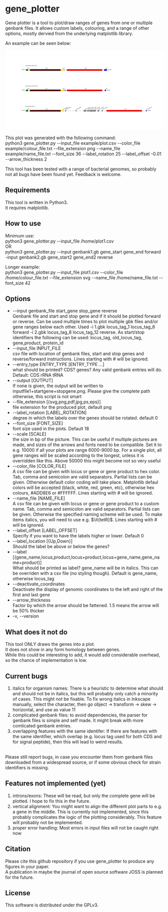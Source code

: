 # gene_plotter
Gene plotter is a tool to plot/draw ranges of genes from one or multiple genbank files.
It allows custom labels, colouring, and a range of other options, mostly dervied from the underlying matplotlib library.

An example can be seen below:<br/>

![example output of gene_plotter](/example/Clostridium_difficile_paloc.png)

This plot was generated with the following command:<br/>
python3 gene_plotter.py --input_file example/plot.csv --color_file example/colour_file.txt --file_extension png --name_file example/name_file.txt --font_size 36 --label_rotation 25 --label_offset -0.01 --arrow_thickness 2<br/>

This tool has been tested with a range of bacterial genomes, so probably not all bugs have been found yet. Feedback is welcome.

## Requirements
This tool is written in Python3.<br/>
It requires matplotlib.<br/>

## How to use
Minimum use:<br/>
python3 gene_plotter.py --input_file /home/plot1.csv<br/>
OR <br/>
python3 gene_plotter.py --input genbank1.gb gene_start gene_end forward -input genbank2.gb gene_start2 gene_end2 reverse<br/>

Longer example:<br/>
python3 gene_plotter.py --input_file plot1.csv --color_file /home/colour_file.txt --file_extension svg --name_file /home/name_file.txt --font_size 42

## Options
* --input genbank_file start_gene stop_gene reverse<br/>
                        Genbank file and start and stop gene and if it should
                        be plotted forward or reverse. Can be used multiple
                        times to plot multiple gbk files and/or gene ranges
                        below each other. Used -i 1.gbk locus_tag_1
                        locus_tag_6 forward -i 2.gbk locus_tag_8 locus_tag_12
                        reverse.
                        As start/stop identifiers the following can be used:
                        locus_tag, old_locus_tag, gene,product, protein_id
*  --input_file INPUT_FILE<br/>
                        csv file with location of genbank files, start and
                        stop genes and reverse/forward instructions. Lines starting with # will be ignored.
*  --entry_type ENTRY_TYPE [ENTRY_TYPE ...]<br/>
                        what should be printed? CDS? genes? Any valid genbank
                        entries will do. Default: CDS rRNA tRNA
*  --output [OUTPUT]<br/>
                        If none is given, the output will be written to
                        inputfile1+startgene+stopgene.png. Please give the
                        complete path otherwise, this script is not smart
*  --file_extension [{svg,png,pdf,jpg,ps,eps}]<br/>
                        file extension for the produced plot, default png
*  --label_rotation [LABEL_ROTATION]<br/>
                        degree in which the labels over the genes should be
                        rotated. default 0
*  --font_size [FONT_SIZE]<br/>
                        font size used in the plots. Default 18
*  --scale [SCALE]<br/>
                        the size in bp of the picture. This can be useful if
                        multiple pictures are made, and sizes of the arrows
                        and fonts need to be compatible. Set it to e.g. 10000
                        if all your plots are range 6000-9000 bp. For a single
                        plot, all gene ranges will be scaled according to the
                        longest, unless it is overridden like this. Above 50000 
                        this might become not so very useful
*  --color_file [COLOR_FILE]<br/>
                        A csv file can be given with locus or gene or gene
                        product to hex color. Tab, comma and semicolon are
                        valid separators. Partial lists can be given.
                        Otherwise default color coding will take place.
                        Matplotlib defaul colors will be accepted (black, white, red, green, etc),
                        otherwise hex colours, #ADD8E6 or #FFFFFF.  Lines starting with # will be ignored.
*  --name_file [NAME_FILE]<br/>
                        A csv file can be given with locus or gene or gene
                        product to a custom name. Tab, comma and semicolon are
                        valid separators. Partial lists can be given.
                        Otherwise the specified naming scheme will be used. 
                        To make items italics, you will need to use
                        e.g. $\it{tetR}$. Lines starting with # will be ignored.
*  --label_offset [LABEL_OFFSET]<br/>
                        Specify if you want to have the labels higher or
                        lower. Default 0
*  --label_location [{Up,Down}]<br/>
                        Should the label be above or below the genes?
*  --label [{gene_name,locus,product,locus+product,locus+gene_name,gene_name+product}]<br/>
                        What should be printed as label? gene_name will be in
                        italics. This can be overriden with a csv file (no
                        styling though). Default is gene_name, otherwise locus_tag
*  --deactivate_coordinates<br/>
                        Deactivate the display of genomic coordinates to the
                        left and right of the first and last gene
*  --arrow_thickness<br/>
                        Factor by which the arrow should be fattened. 1.5 means the arrow will be 50% thicker                      
*  -v, --version<br/>                        

## What does it not do
This tool ONLY draws the genes into a plot.<br/>
It does not show in any form homology between genes.<br/>
While this could be interesting to add, it would add considerable overhead, so the chance of implementation is low.<br/>

## Current bugs
1. italics for organism names: There is a heuristic to determine what should and should not be in italics, but this will probably only catch a minority of cases. This might not be fixable. To fix wrong italics in Inkscape manually, select the character, then go object -> transform -> skew -> horizontal, and use as value 11
1. complicated genbank files: to avoid dependencies, the parser for genbank files is simple and self made. It might break with more comlicated genbank entries.
1. overlapping features with the same identifer: If there are features with the same identifier, which overlap (e.g. locus tag used for both CDS and for signal peptide), then this will lead to weird results.
<br/>
Please still report bugs, in case you encounter them from genbank files downloaded from a widespread source, or if some obvious check for strain identifiers is missing. 

## Features not implemented (yet)
1. introns/exons: These will be read, but only the complete gene will be plotted. I hope to fix this in the future.
1. vertical alignment: You might want to align the different plot parts to e.g. a gene in the middle. This is currently not implemented, since this probably complicates the logic of the plotting considerably. This feature will probably not be implemented.
1. proper error handling: Most errors in input files will not be caught right now

## Citation
Please cite this github repository if you use gene_plotter to produce any figures in your paper.<br/>
A publication in maybe the journal of open source software JOSS is planned for the future.<br/>

## License
This software is distributed under the GPLv3.<br/>

